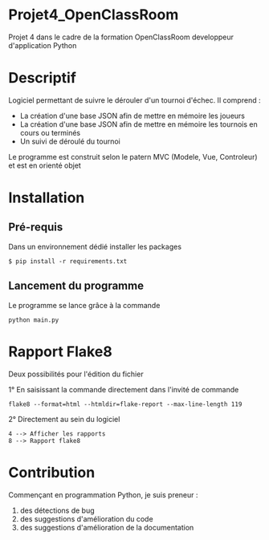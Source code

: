 # Projet4_OpenClassRoom
Projet 4  dans le cadre de la formation OpenClassRoom developpeur d'application Python

# Descriptif
Logiciel permettant de suivre le dérouler d'un tournoi d'échec.
Il comprend :
- La création d'une base JSON afin de mettre en mémoire les joueurs
- La création d'une base JSON afin de mettre en mémoire les tournois en cours ou terminés
- Un suivi de déroulé du tournoi

Le programme est construit selon le patern MVC (Modele, Vue, Controleur) et est en orienté objet

# Installation
## Pré-requis
Dans un environnement dédié installer les packages
```
$ pip install -r requirements.txt
```
## Lancement du programme
Le programme se lance grâce à la commande
```
python main.py
```
# Rapport Flake8
Deux possibilités pour l'édition du fichier

1° En saisissant la commande directement dans l'invité de commande
```
flake8 --format=html --htmldir=flake-report --max-line-length 119
```
2° Directement au sein du logiciel
```
4 --> Afficher les rapports
8 --> Rapport flake8
```
# Contribution
Commençant en programmation Python, je suis preneur :
1. des détections de bug
2. des suggestions d'amélioration du code
3. des suggestions d'amélioration de la documentation
